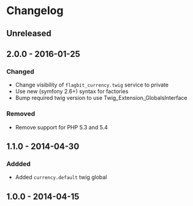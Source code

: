 # Changelog

## Unreleased

## 2.0.0 - 2016-01-25

### Changed

- Change visibility of ```flagbit_currency.twig``` service to private
- Use new (symfony 2.6+) syntax for factories
- Bump required twig version to use Twig_Extension_GlobalsInterface

### Removed

- Remove support for PHP 5.3 and 5.4

## 1.1.0 - 2014-04-30

### Addded

- Added ```currency.default``` twig global

## 1.0.0 - 2014-04-15

